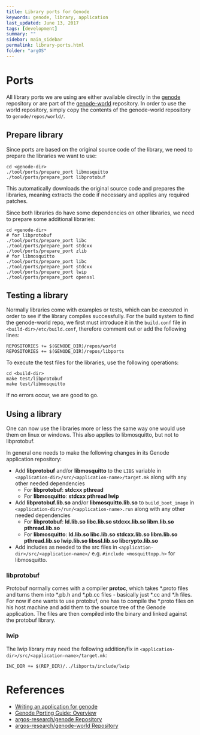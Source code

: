 ```yaml
---
title: Library ports for Genode
keywords: genode, library, application
last_updated: June 13, 2017
tags: [development]
summary: ""
sidebar: main_sidebar
permalink: library-ports.html
folder: "argOS"
---
```


# Ports
All library ports we are using are either available directly in the [genode](https://github.com/argos-research/genode) repository or are part of the [genode-world](https://github.com/argos-research/genode-world) repository.
In order to use the world repository, simply copy the contents of the genode-world repository to `genode/repos/world/`.

## Prepare library
Since ports are based on the original source code of the library, we need to prepare the libraries we want to use:

```
cd <genode-dir>
./tool/ports/prepare_port libmosquitto
./tool/ports/prepare_port libprotobuf
```

This automatically downloads the original source code and prepares the libraries, meaning extracts the code if necessary and applies any required patches.

Since both libraries do have some dependencies on other libraries, we need to prepare some additional libraries:

```
cd <genode-dir>
# for libprotobuf
./tool/ports/prepare_port libc
./tool/ports/prepare_port stdcxx
./tool/ports/prepare_port zlib
# for libmosquitto
./tool/ports/prepare_port libc
./tool/ports/prepare_port stdcxx
./tool/ports/prepare_port lwip
./tool/ports/prepare_port openssl
```

## Testing a library
Normally libraries come with examples or tests, which can be executed in order to see if the library compiles successfully.
For the build system to find the genode-world repo, we first must introduce it in the `build.conf` file in `<build-dir>/etc/build.conf`, therefore comment out or add the following lines:

```
REPOSITORIES += $(GENODE_DIR)/repos/world
REPOSITORIES += $(GENODE_DIR)/repos/libports
```

To execute the test files for the libraries, use the following operations:
```
cd <build-dir>
make test/libprotobuf
make test/libmosquitto
```

If no errors occur, we are good to go.

## Using a library

One can now use the libraries more or less the same way one would use them on linux or windows. This also applies to libmosquitto, but not to libprotobuf.

In general one needs to make the following changes in its Genode application repository:

- Add **libprotobuf** and/or **libmosquitto** to the `LIBS` variable in `<application-dir>/src/<application-name>/target.mk` along with any other needed dependencies
    - For **libprotobuf**: **stdcxx pthread**
    - For **libmosquitto**: **stdcxx pthread lwip**
- Add **libprotobuf.lib.so** and/or **libmosquitto.lib.so** to `build_boot_image` in `<application-dir>/run/<application-name>.run` along with any other needed dependencies
    - For **libprotobuf**: **ld.lib.so libc.lib.so stdcxx.lib.so libm.lib.so pthread.lib.so**
    - For **libmosquitto**: **ld.lib.so libc.lib.so stdcxx.lib.so libm.lib.so pthread.lib.so lwip.lib.so libssl.lib.so libcrypto.lib.so**
- Add includes as needed to the src files in `<application-dir>/src/<application-name>/` e.g. `#include <mosquittopp.h>` for libmosquitto.

### libprotobuf
Protobuf normally comes with a compiler **protoc**, which takes \*.proto files and turns them into \*.pb.h and \*.pb.cc files - basically just \*.cc and \*.h files. For now if one wants to use protobuf, one has to compile the \*.proto files on his host machine and add them to the source tree of the Genode application. The files are then compiled into the binary and linked against the protobuf library.

### lwip
The lwip library may need the following addition/fix in `<application-dir>/src/<application-name>/target.mk`:
```
INC_DIR += $(REP_DIR)/../libports/include/lwip
```

# References
- [Writing an application for genode](https://genode.org/documentation/developer-resources/client_server_tutorial)
- [Genode Porting Guide: Overview](https://genode.org/documentation/developer-resources/porting)
- [argos-research/genode Repository](https://github.com/argos-research/genode)
- [argos-research/genode-world Repository](https://github.com/argos-research/genode-wold)
